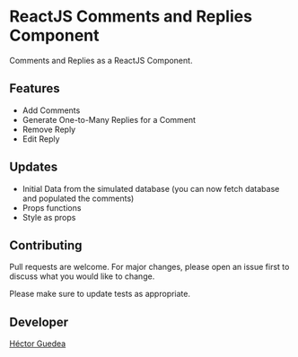 # ReactJS Comments and Replies Component

Comments and Replies as a ReactJS Component.

## Features

- Add Comments
- Generate One-to-Many Replies for a Comment
- Remove Reply
- Edit Reply

## Updates 

- Initial Data from the simulated database (you can now fetch database and populated the comments)
- Props functions
- Style as props

## Contributing

Pull requests are welcome. For major changes, please open an issue first
to discuss what you would like to change.

Please make sure to update tests as appropriate.

## Developer 

[Héctor Guedea](https://hectorguedea.com) 